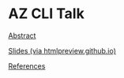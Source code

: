 # AZ CLI Talk

[Abstract](./___abstract.md)

[Slides (via htmlpreview.github.io)](https://htmlpreview.github.io/?https%3A%2F%2Fraw.githubusercontent.com%2Fdave-007%2Fazure-cli-talk%2Fmaster%2F__slides.html)


[References](./references.md)
